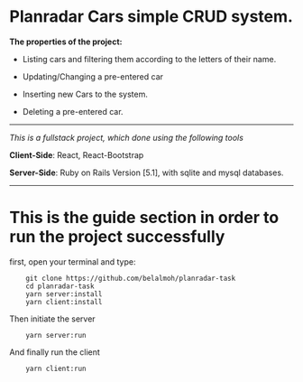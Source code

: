 Planradar Cars simple CRUD system.
====================================

**The properties of the project:**
- Listing cars and filtering them according to the letters of their name.

- Updating/Changing a pre-entered car

- Inserting new Cars to the system.

- Deleting a pre-entered car.

-------------------------

*This is a fullstack project, which done using the following tools*

**Client-Side**: React, React-Bootstrap

**Server-Side**: Ruby on Rails Version [5.1], with sqlite and mysql databases.

--------------------------
This is the guide section in order to run the project successfully
==============================

first, open your terminal and type:
```code
    git clone https://github.com/belalmoh/planradar-task
    cd planradar-task
    yarn server:install
    yarn client:install
```

Then initiate the server
```code
    yarn server:run
```

And finally run the client
```code
    yarn client:run
```
